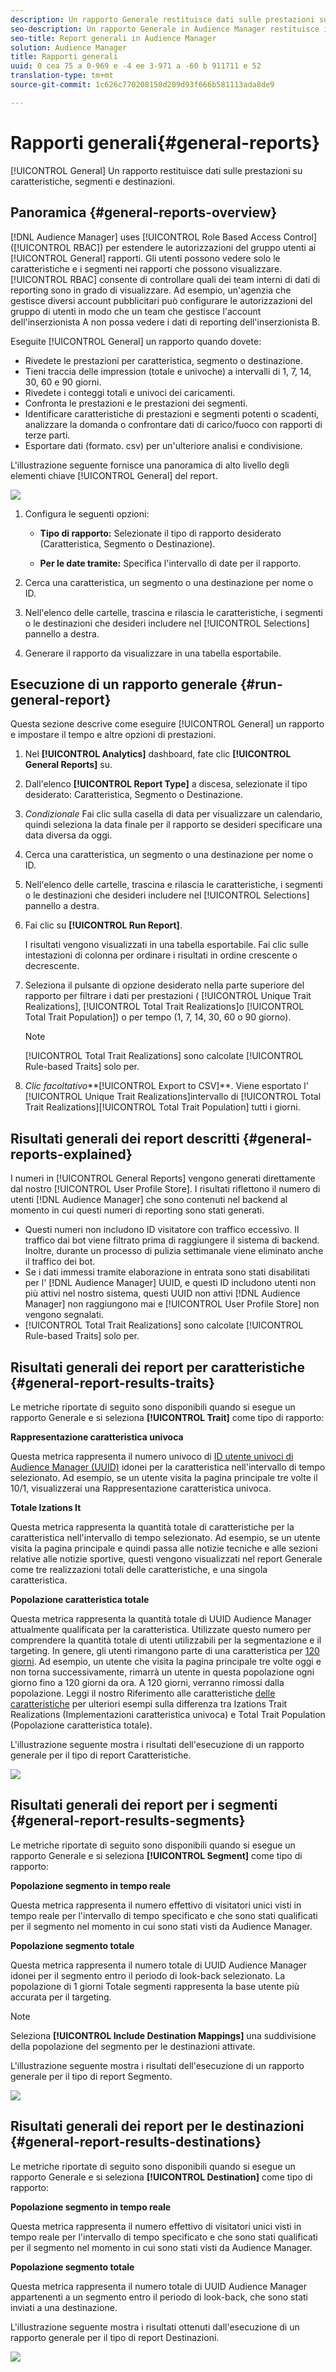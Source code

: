 ```yaml
---
description: Un rapporto Generale restituisce dati sulle prestazioni su caratteristiche, segmenti e destinazioni.
seo-description: Un rapporto Generale in Audience Manager restituisce i dati sulle prestazioni su caratteristiche, segmenti e destinazioni.
seo-title: Report generali in Audience Manager
solution: Audience Manager
title: Rapporti generali
uuid: 0 cea 75 a 0-969 e -4 ee 3-971 a -60 b 911711 e 52
translation-type: tm+mt
source-git-commit: 1c626c770208150d209d93f666b581113ada8de9

---
```



# Rapporti generali{#general-reports}

[!UICONTROL General] Un rapporto restituisce dati sulle prestazioni su caratteristiche, segmenti e destinazioni.

## Panoramica {#general-reports-overview}

<!-- 

c_general_reports.xml

 -->

[!DNL Audience Manager] uses [!UICONTROL Role Based Access Control] ([!UICONTROL RBAC]) per estendere le autorizzazioni del gruppo utenti ai [!UICONTROL General] rapporti. Gli utenti possono vedere solo le caratteristiche e i segmenti nei rapporti che possono visualizzare. [!UICONTROL RBAC] consente di controllare quali dei team interni di dati di reporting sono in grado di visualizzare. Ad esempio, un'agenzia che gestisce diversi account pubblicitari può configurare le autorizzazioni del gruppo di utenti in modo che un team che gestisce l'account dell'inserzionista A non possa vedere i dati di reporting dell'inserzionista B.

Eseguite [!UICONTROL General] un rapporto quando dovete:

* Rivedete le prestazioni per caratteristica, segmento o destinazione.
* Tieni traccia delle impression (totale e univoche) a intervalli di 1, 7, 14, 30, 60 e 90 giorni.
* Rivedete i conteggi totali e univoci dei caricamenti.
* Confronta le prestazioni e le prestazioni dei segmenti.
* Identificare caratteristiche di prestazioni e segmenti potenti o scadenti, analizzare la domanda o confrontare dati di carico/fuoco con rapporti di terze parti.
* Esportare dati (formato. csv) per un'ulteriore analisi e condivisione.

L'illustrazione seguente fornisce una panoramica di alto livello degli elementi chiave [!UICONTROL General] del report.

![](assets/general_reports.png)

1. Configura le seguenti opzioni:

   * **Tipo di rapporto:** Selezionate il tipo di rapporto desiderato (Caratteristica, Segmento o Destinazione).

   * **Per le date tramite:** Specifica l'intervallo di date per il rapporto.

2. Cerca una caratteristica, un segmento o una destinazione per nome o ID.
3. Nell'elenco delle cartelle, trascina e rilascia le caratteristiche, i segmenti o le destinazioni che desideri includere nel [!UICONTROL Selections] pannello a destra.
4. Generare il rapporto da visualizzare in una tabella esportabile.

## Esecuzione di un rapporto generale {#run-general-report}

Questa sezione descrive come eseguire [!UICONTROL General] un rapporto e impostare il tempo e altre opzioni di prestazioni.

<!-- 

t_run_general_report.xml

 -->

1. Nel **[!UICONTROL Analytics]** dashboard, fate clic **[!UICONTROL General Reports]** su.
1. Dall'elenco **[!UICONTROL Report Type]** a discesa, selezionate il tipo desiderato: Caratteristica, Segmento o Destinazione.
1. *Condizionale* Fai clic sulla casella di data per visualizzare un calendario, quindi seleziona la data finale per il rapporto se desideri specificare una data diversa da oggi.
1. Cerca una caratteristica, un segmento o una destinazione per nome o ID.
1. Nell'elenco delle cartelle, trascina e rilascia le caratteristiche, i segmenti o le destinazioni che desideri includere nel [!UICONTROL Selections] pannello a destra.
1. Fai clic su **[!UICONTROL Run Report]**.

   I risultati vengono visualizzati in una tabella esportabile. Fai clic sulle intestazioni di colonna per ordinare i risultati in ordine crescente o decrescente.
1. Seleziona il pulsante di opzione desiderato nella parte superiore del rapporto per filtrare i dati per prestazioni ( [!UICONTROL Unique Trait Realizations], [!UICONTROL Total Trait Realizations]o [!UICONTROL Total Trait Population]) o per tempo (1, 7, 14, 30, 60 o 90 giorno).

   >[!NOTE]
   >
   >[!UICONTROL Total Trait Realizations] sono calcolate [!UICONTROL Rule-based Traits] solo per.

1. *Clic facoltativo***[!UICONTROL Export to CSV]**. Viene esportato l' [!UICONTROL Unique Trait Realizations]intervallo di [!UICONTROL Total Trait Realizations][!UICONTROL Total Trait Population] tutti i giorni.

## Risultati generali dei report descritti {#general-reports-explained}

I numeri in [!UICONTROL General Reports] vengono generati direttamente dal nostro [!UICONTROL User Profile Store]. I risultati riflettono il numero di utenti [!DNL Audience Manager] che sono contenuti nel backend al momento in cui questi numeri di reporting sono stati generati.

* Questi numeri non includono ID visitatore con traffico eccessivo. Il traffico dai bot viene filtrato prima di raggiungere il sistema di backend. Inoltre, durante un processo di pulizia settimanale viene eliminato anche il traffico dei bot.
* Se i dati immessi tramite elaborazione in entrata sono stati disabilitati per l' [!DNL Audience Manager] UUID, e questi ID includono utenti non più attivi nel nostro sistema, questi UUID non attivi [!DNL Audience Manager] non raggiungono mai e [!UICONTROL User Profile Store] non vengono segnalati.
* [!UICONTROL Total Trait Realizations] sono calcolate [!UICONTROL Rule-based Traits] solo per.

## Risultati generali dei report per caratteristiche {#general-report-results-traits}

Le metriche riportate di seguito sono disponibili quando si esegue un rapporto Generale e si seleziona **[!UICONTROL Trait]** come tipo di rapporto:

**Rappresentazione caratteristica univoca**

Questa metrica rappresenta il numero univoco di [ID utente univoci di Audience Manager (UUID)](../reference/ids-in-aam.md) idonei per la caratteristica nell'intervallo di tempo selezionato. Ad esempio, se un utente visita la pagina principale tre volte il 10/1, visualizzerai una Rappresentazione caratteristica univoca.

**Totale Izations It**

Questa metrica rappresenta la quantità totale di caratteristiche per la caratteristica nell'intervallo di tempo selezionato. Ad esempio, se un utente visita la pagina principale e quindi passa alle notizie tecniche e alle sezioni relative alle notizie sportive, questi vengono visualizzati nel report Generale come tre realizzazioni totali delle caratteristiche, e una singola caratteristica.

**Popolazione caratteristica totale**

Questa metrica rappresenta la quantità totale di UUID Audience Manager attualmente qualificata per la caratteristica. Utilizzate questo numero per comprendere la quantità totale di utenti utilizzabili per la segmentazione e il targeting. In genere, gli utenti rimangono parte di una caratteristica per [120 giorni](../features/traits/create-onboarded-rule-based-traits.md#set-expiration-interval). Ad esempio, un utente che visita la pagina principale tre volte oggi e non torna successivamente, rimarrà un utente in questa popolazione ogni giorno fino a 120 giorni da ora. A 120 giorni, verranno rimossi dalla popolazione. Leggi il nostro Riferimento alle caratteristiche [delle caratteristiche](../features/traits/trait-qualification-reference.md) per ulteriori esempi sulla differenza tra Izations Trait Realizations (Implementazioni caratteristica univoca) e Total Trait Population (Popolazione caratteristica totale).

L'illustrazione seguente mostra i risultati dell'esecuzione di un rapporto generale per il tipo di report Caratteristiche.

![](assets/general_reports_metrics.png)

## Risultati generali dei report per i segmenti {#general-report-results-segments}

Le metriche riportate di seguito sono disponibili quando si esegue un rapporto Generale e si seleziona **[!UICONTROL Segment]** come tipo di rapporto:

**Popolazione segmento in tempo reale**

Questa metrica rappresenta il numero effettivo di visitatori unici visti in tempo reale per l'intervallo di tempo specificato e che sono stati qualificati per il segmento nel momento in cui sono stati visti da Audience Manager.

**Popolazione segmento totale**

Questa metrica rappresenta il numero totale di UUID Audience Manager idonei per il segmento entro il periodo di look-back selezionato. La popolazione di 1 giorni Totale segmenti rappresenta la base utente più accurata per il targeting.

>[!NOTE]
>
>Seleziona **[!UICONTROL Include Destination Mappings]** una suddivisione della popolazione del segmento per le destinazioni attivate.

L'illustrazione seguente mostra i risultati dell'esecuzione di un rapporto generale per il tipo di report Segmento.

![](assets/general_reports_segment_metrics.png)

## Risultati generali dei report per le destinazioni {#general-report-results-destinations}

Le metriche riportate di seguito sono disponibili quando si esegue un rapporto Generale e si seleziona **[!UICONTROL Destination]** come tipo di rapporto:

**Popolazione segmento in tempo reale**

Questa metrica rappresenta il numero effettivo di visitatori unici visti in tempo reale per l'intervallo di tempo specificato e che sono stati qualificati per il segmento nel momento in cui sono stati visti da Audience Manager.

**Popolazione segmento totale**

Questa metrica rappresenta il numero totale di UUID Audience Manager appartenenti a un segmento entro il periodo di look-back, che sono stati inviati a una destinazione.

L'illustrazione seguente mostra i risultati ottenuti dall'esecuzione di un rapporto generale per il tipo di report Destinazioni.

![](assets/general_reports_destinations.png)
